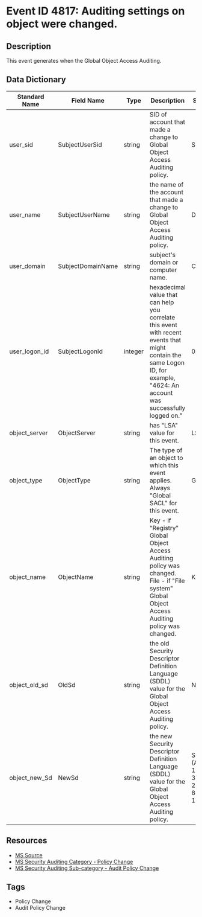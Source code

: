 # Event ID 4817: Auditing settings on object were changed.

## Description
This event generates when the Global Object Access Auditing.

## Data Dictionary
|Standard Name|Field Name|Type|Description|Sample Value|
|---|---|---|---|---|
|user_sid|SubjectUserSid|string|SID of account that made a change to Global Object Access Auditing policy.|S-1-5-18|
|user_name|SubjectUserName|string|the name of the account that made a change to Global Object Access Auditing policy.|DC01$|
|user_domain|SubjectDomainName|string|subject's domain or computer name.|CONTOSO|
|user_logon_id|SubjectLogonId|integer|hexadecimal value that can help you correlate this event with recent events that might contain the same Logon ID, for example, "4624: An account was successfully logged on."|0x3e7|
|object_server|ObjectServer|string|has "LSA" value for this event.|LSA|
|object_type|ObjectType|string|The type of an object to which this event applies. Always "Global SACL" for this event.|Global SACL|
|object_name|ObjectName|string|Key - if "Registry" Global Object Access Auditing policy was changed. File - if "File system" Global Object Access Auditing policy was changed.|Key|
|object_old_sd|OldSd|string|the old Security Descriptor Definition Language (SDDL) value for the Global Object Access Auditing policy.|None|
|object_new_Sd|NewSd|string|the new Security Descriptor Definition Language (SDDL) value for the Global Object Access Auditing policy.|S:(AU;SA;RC;;;S-1-5-21-3457937927-2839227994-823803824-1104)|

## Resources
* [MS Source](https://github.com/MicrosoftDocs/windows-itpro-docs/blob/public/windows/security/threat-protection/auditing/event-4817.md)
* [MS Security Auditing Category - Policy Change](https://docs.microsoft.com/en-us/windows/security/threat-protection/auditing/advanced-security-audit-policy-settings#policy-change)
* [MS Security Auditing Sub-category - Audit Policy Change](https://github.com/MicrosoftDocs/windows-itpro-docs/tree/master/windows/security/threat-protection/auditing/audit-policy-change.md)

## Tags
* Policy Change
* Audit Policy Change